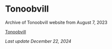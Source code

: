 # Tonoobvill

Archive of Tonoobvill website from August 7, 2023

[Tonoobvill](https://tonoobvill.timoprojects.com/)

*Last update December 22, 2024*